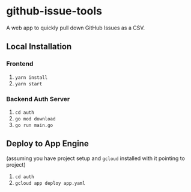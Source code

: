 # github-issue-tools

A web app to quickly pull down GitHub Issues as a CSV.

## Local Installation

### Frontend

1. `yarn install`
1. `yarn start`

### Backend Auth Server

1. `cd auth`
1. `go mod download`
1. `go run main.go`

## Deploy to App Engine

(assuming you have project setup and `gcloud` installed with it pointing to project)

1. `cd auth`
1. `gcloud app deploy app.yaml`
